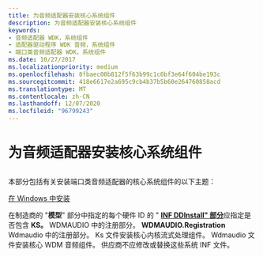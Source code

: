 ```yaml
---
title: 为音频适配器安装核心系统组件
description: 为音频适配器安装核心系统组件
keywords:
- 音频适配器 WDK，系统组件
- 适配器驱动程序 WDK 音频，系统组件
- 端口类音频适配器 WDK，系统组件
ms.date: 10/27/2017
ms.localizationpriority: medium
ms.openlocfilehash: 8fbaec00b812f5f63b99c1c0bf3e64f604be193c
ms.sourcegitcommit: 418e6617e2a695c9cb4b37b5b60e264760858acd
ms.translationtype: MT
ms.contentlocale: zh-CN
ms.lasthandoff: 12/07/2020
ms.locfileid: "96799243"
---
```

# <a name="installing-core-system-components-for-an-audio-adapter"></a>为音频适配器安装核心系统组件


## <span id="installing_core_system_components_for_an_audio_adapter"></span><span id="INSTALLING_CORE_SYSTEM_COMPONENTS_FOR_AN_AUDIO_ADAPTER"></span>


本部分包括有关安装端口类音频适配器的核心系统组件的以下主题：

[在 Windows 中安装](installing-in-windows.md)

在制造商的 "**模型**" 部分中指定的每个硬件 ID 的 " [**INF DDInstall" 部分**](../install/inf-ddinstall-section.md)应指定是否包含 **KS。** WDMAUDIO 中的注册部分。 **WDMAUDIO.Registration** Wdmaudio 中的注册部分。 Ks 文件安装核心内核流式处理组件。 Wdmaudio 文件安装核心 WDM 音频组件。 供应商不应修改或替换这些系统 INF 文件。

 

